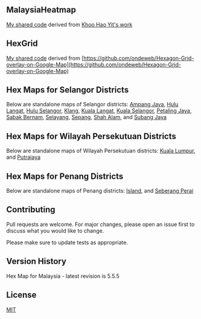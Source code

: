 ## MalaysiaHeatmap
[My shared code](http://steveteoh.github.io/MalaysiaHeatMap) derived from [Khoo Hao Yit's work](https://github.com/KhooHaoYit/KhooHaoYit.github.io/tree/main/Covid19%20Malaysia%20Heatmap)

## HexGrid
[My shared code](http://steveteoh.github.io/HexGrid) derived from [https://github.com/ondeweb/Hexagon-Grid-overlay-on-Google-Map](https://github.com/ondeweb/Hexagon-Grid-overlay-on-Google-Map) 

## Hex Maps for Selangor Districts
Below are standalone maps of Selangor districts:
[Ampang Jaya](http://steveteoh.github.io/AmpangJaya/),
[Hulu Langat](http://steveteoh.github.io/HuluLangat/),
[Hulu Selangor](http://steveteoh.github.io/HuluSelangor/),
[Klang](http://steveteoh.github.io/Klang/),
[Kuala Langat](http://steveteoh.github.io/KualaLangat/),
[Kuala Selangor](http://steveteoh.github.io/KualaSelangor/),
[Petaling Jaya](http://steveteoh.github.io/PetalingJaya/),
[Sabak Bernam](http://steveteoh.github.io/SabakBernam),
[Selayang](http://steveteoh.github.io/Selayang/),
[Sepang](http://steveteoh.github.io/Sepang/),
[Shah Alam](http://steveteoh.github.io/ShahAlam/), and 
[Subang Jaya](http://steveteoh.github.io/SubangJayaNew/)

## Hex Maps for Wilayah Persekutuan Districts
Below are standalone maps of Wilayah Persekutuan districts:
[Kuala Lumpur](http://steveteoh.github.io/KualaLumpur), and 
[Putrajaya](http://steveteoh.github.io/Putrajaya)

## Hex Maps for Penang Districts
Below are standalone maps of Penang districts:
[Island](http://steveteoh.github.io/Penang/island.html), and 
[Seberang Perai](http://steveteoh.github.io/Penang/perai.html)

## Contributing
Pull requests are welcome. For major changes, please open an issue first to discuss what you would like to change.

Please make sure to update tests as appropriate.

## Version History
Hex Map for Malaysia - latest revision is 5.5.5

## License
[MIT](https://choosealicense.com/licenses/mit/)